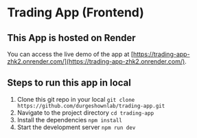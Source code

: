 # Trading App (Frontend)

## This App is hosted on Render

You can access the live demo of the app at [https://trading-app-zhk2.onrender.com/](https://trading-app-zhk2.onrender.com/).

## Steps to run this app in local

1. Clone this git repo in your local ``git clone https://github.com/durgeshownlab/trading-app.git``
2. Navigate to the project directory ``cd trading-app``
3. Install the dependencies ``npm install``
4. Start the development server ``npm run dev``
